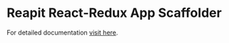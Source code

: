 # Reapit React-Redux App Scaffolder

For detailed documentation [visit here](https://wmcvay.gitbook.io/reapit-foundations/open-source/packages/react-app-scaffolder).